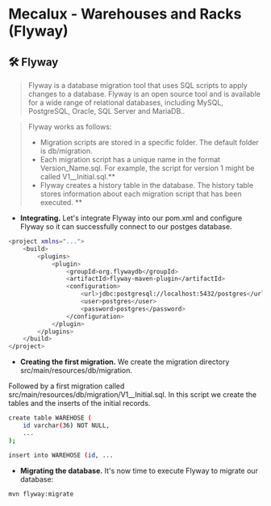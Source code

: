 # Mecalux - Warehouses and Racks (Flyway)

## :hammer_and_wrench: Flyway

> Flyway is a database migration tool that uses SQL scripts to apply changes to a database. Flyway is an open source tool and is available for a wide range of relational databases, including MySQL, PostgreSQL, Oracle, SQL Server and MariaDB..

> Flyway works as follows:
>
> - Migration scripts are stored in a specific folder. The default folder is db/migration.
> - Each migration script has a unique name in the format Version_Name.sql. For example, the script for version 1 might be called V1__Initial.sql.**
> - Flyway creates a history table in the database. The history table stores information about each migration script that has been executed. **

- **Integrating.** Let's integrate Flyway into our pom.xml and configure Flyway so it can successfully connect to our postges database.
```bash
<project xmlns="...">
    <build>
        <plugins>
            <plugin>
                <groupId>org.flywaydb</groupId>
                <artifactId>flyway-maven-plugin</artifactId>
                <configuration>
                    <url>jdbc:postgresql://localhost:5432/postgres</url>
                    <user>postgres</user>
                    <password>postgres</password>
                </configuration>  
            </plugin>
        </plugins>
    </build>
</project>
```
- **Creating the first migration.** We create the migration directory src/main/resources/db/migration.

Followed by a first migration called src/main/resources/db/migration/V1__Initial.sql. 
In this script we create the tables and the inserts of the initial records.
```bash
create table WAREHOSE (
    id varchar(36) NOT NULL,
    ...
);

insert into WAREHOSE (id, ...
```



- **Migrating the database.** It's now time to execute Flyway to migrate our database:
```bash
mvn flyway:migrate
```
